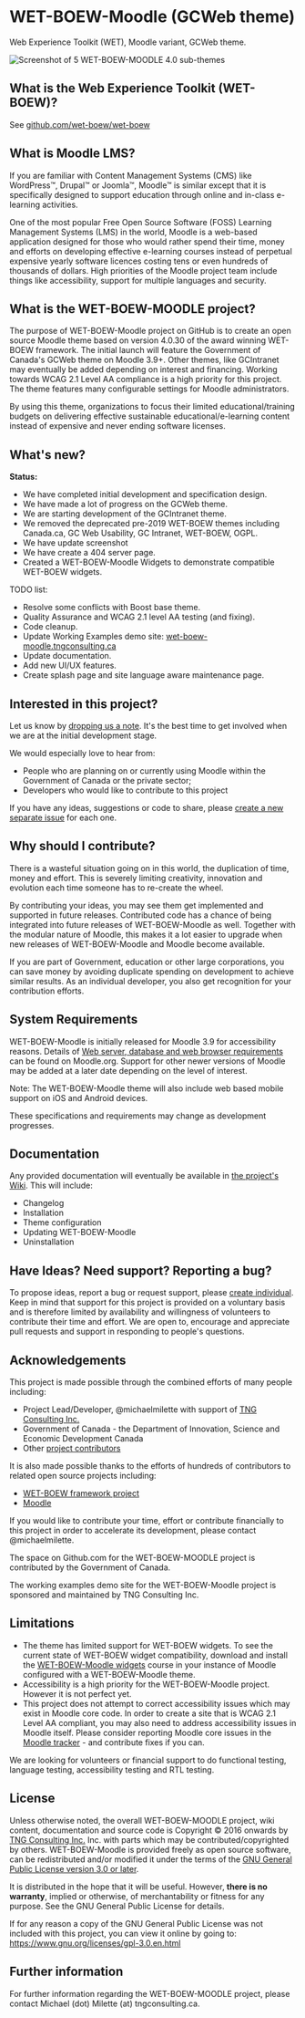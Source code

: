 # WET-BOEW-Moodle (GCWeb theme)

Web Experience Toolkit (WET), Moodle variant, GCWeb theme.

![Screenshot of 5 WET-BOEW-MOODLE 4.0 sub-themes](https://github.com/michael-milette/moodle-theme_gcweb/blob/master/pix/screenshot.png?raw=true)

## What is the Web Experience Toolkit (WET-BOEW)?

See [github.com/wet-boew/wet-boew](https://github.com/wet-boew/wet-boew)

## What is Moodle LMS?

If you are familiar with Content Management Systems (CMS) like WordPress™, Drupal™ or Joomla™, Moodle™ is similar except that it is specifically designed to support education through online and in-class e-learning activities.

One of the most popular Free Open Source Software (FOSS) Learning Management Systems (LMS) in the world, Moodle is a web-based application designed for those who would rather spend their time, money and efforts on developing effective e-learning courses instead of perpetual expensive yearly software licences costing tens or even hundreds of thousands of dollars. High priorities of the Moodle project team include things like accessibility, support for multiple languages and security.

## What is the WET-BOEW-MOODLE project?

The purpose of WET-BOEW-Moodle project on GitHub is to create an open source Moodle theme based on version 4.0.30 of the award winning WET-BOEW framework. The initial launch will feature the Government of Canada's GCWeb theme on Moodle 3.9+. Other themes, like GCIntranet may eventually be added depending on interest and financing. Working towards WCAG 2.1 Level AA compliance is a high priority for this project. The theme features many configurable settings for Moodle administrators.

By using this theme, organizations to focus their limited educational/training budgets on delivering effective sustainable educational/e-learning content instead of expensive and never ending software licenses.

## What's new?

**Status:**
* We have completed initial development and specification design.
* We have made a lot of progress on the GCWeb theme.
* We are starting development of the GCIntranet theme.
* We removed the deprecated pre-2019 WET-BOEW themes including Canada.ca, GC Web Usability, GC Intranet, WET-BOEW, OGPL.
* We have update screenshot
* We have create a 404 server page.
* Created a WET-BOEW-Moodle Widgets to demonstrate compatible WET-BOEW widgets.

TODO list:

* Resolve some conflicts with Boost base theme.
* Quality Assurance and WCAG 2.1 level AA testing (and fixing).
* Code cleanup.
* Update Working Examples demo site: [wet-boew-moodle.tngconsulting.ca](https://wet-boew-moodle.tngconsulting.ca/)
* Update documentation.
* Add new UI/UX features.
* Create splash page and site language aware maintenance page.

## Interested in this project?

Let us know by [dropping us a note](https://github.com/wet-boew/wet-boew-moodle/issues/1). It's the best time to get involved when we are at the initial development stage.

We would especially love to hear from:
* People who are planning on or currently using Moodle within the Government of Canada or the private sector;
* Developers who would like to contribute to this project

If you have any ideas, suggestions or code to share, please [create a new separate issue](https://github.com/wet-boew/wet-boew-moodle/issues) for each one.

## Why should I contribute?

There is a wasteful situation going on in this world, the duplication of time, money and effort. This is severely limiting creativity, innovation and evolution each time someone has to re-create the wheel.

By contributing your ideas, you may see them get implemented and supported in future releases. Contributed code has a chance of being integrated into future releases of WET-BOEW-Moodle as well. Together with the modular nature of Moodle, this makes it a lot easier to upgrade when new releases of WET-BOEW-Moodle and Moodle become available.

If you are part of Government, education or other large corporations, you can save money by avoiding duplicate spending on development to achieve similar results. As an individual developer, you also get recognition for your contribution efforts.

## System Requirements

WET-BOEW-Moodle is initially released for Moodle 3.9 for accessibility reasons. Details of [Web server, database and web browser requirements](https://docs.moodle.org/dev/Moodle_3.9_release_notes#Server_requirements) can be found on Moodle.org. Support for other newer versions of Moodle may be added at a later date depending on the level of interest.

Note: The WET-BOEW-Moodle theme will also include web based mobile support on iOS and Android devices.

These specifications and requirements may change as development progresses.

## Documentation

Any provided documentation will eventually be available in [the project's Wiki](https://github.com/wet-boew/wet-boew-moodle/wiki). This will include:
* Changelog
* Installation
* Theme configuration
* Updating WET-BOEW-Moodle
* Uninstallation

## Have Ideas? Need support? Reporting a bug?

To propose ideas, report a bug or request support, please [create individual](https://github.com/wet-boew/wet-boew-moodle/issues). Keep in mind that support for this project is provided on a voluntary basis and is therefore limited by availability and willingness of volunteers to contribute their time and effort. We are open to, encourage and appreciate pull requests and support in responding to people's questions.

## Acknowledgements

This project is made possible through the combined efforts of many people including:
* Project Lead/Developer, @michaelmilette with support of [TNG Consulting Inc.](https://www.tngconsulting.ca/)
* Government of Canada - the Department of Innovation, Science and Economic Development Canada
* Other [project contributors](https://github.com/wet-boew/wet-boew-moodle/graphs/contributors)

It is also made possible thanks to the efforts of hundreds of contributors to related open source projects including:
* [WET-BOEW framework project](https://github.com/wet-boew/wet-boew/)
* [Moodle](https://www.moodle.org/)

If you would like to contribute your time, effort or contribute financially to this project in order to accelerate its development, please contact @michaelmilette.

The space on Github.com for the WET-BOEW-MOODLE project is contributed by the Government of Canada.

The working examples demo site for the WET-BOEW-Moodle project is sponsored and maintained by TNG Consulting Inc.

## Limitations

* The theme has limited support for WET-BOEW widgets. To see the current state of WET-BOEW widget compatibility, download and install the [WET-BOEW-Moodle widgets](https://github.com/michael-milette/wet-boew-moodle-widgets) course in your instance of Moodle configured with a WET-BOEW-Moodle theme.
* Accessibility is a high priority for the WET-BOEW-Moodle project. However it is not perfect yet.
* This project does not attempt to correct accessibility issues which may exist in Moodle core code. In order to create a site that is WCAG 2.1 Level AA compliant, you may also need to address accessibility issues in Moodle itself. Please consider reporting Moodle core issues in the [Moodle tracker](https://tracker.moodle.org) - and contribute fixes if you can.

We are looking for volunteers or financial support to do functional testing, language testing, accessibility testing and RTL testing.

## License

Unless otherwise noted, the overall WET-BOEW-MOODLE project, wiki content, documentation and source code is Copyright © 2016 onwards by [TNG Consulting Inc.](http://www.tngconsulting.ca/) Inc. with parts which may be contributed/copyrighted by others. WET-BOEW-Moodle is provided freely as open source software, can be redistributed and/or modified it under the terms of the [GNU General Public License version 3.0 or later](https://github.com/wet-boew/wet-boew-moodle/blob/master/license.txt).

It is distributed in the hope that it will be useful. However, **there is no warranty**, implied or otherwise, of merchantability or fitness for any purpose. See the GNU General Public License for details.

If for any reason a copy of the GNU General Public License was not included with this project, you can view it online by going to:
https://www.gnu.org/licenses/gpl-3.0.en.html

## Further information

For further information regarding the WET-BOEW-MOODLE project, please contact Michael (dot) Milette (at) tngconsulting.ca.
